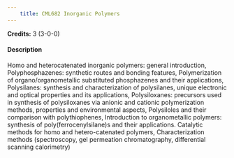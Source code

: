 ```yaml
---
    title: CML682 Inorganic Polymers
---
```

**Credits:** 3 (3-0-0)



#### Description 
Homo and heterocatenated inorganic polymers: general introduction, Polyphosphazenes: synthetic routes and bonding features, Polymerization of organo/organometallic substituted phosphazenes and their applications, Polysilanes: synthesis and characterization of polysilanes, unique electronic and optical properties and its applications, Polysiloxanes: precursors used in synthesis of polysiloxanes via anionic and cationic polymerization methods, properties and environmental aspects, Polysiloles and their comparison with polythiophenes, Introduction to organometallic polymers: synthesis of poly(ferrocenylsilane)s and their applications. Catalytic methods for homo and hetero-catenated polymers, Characterization methods (spectroscopy, gel permeation chromatography, differential scanning calorimetry)